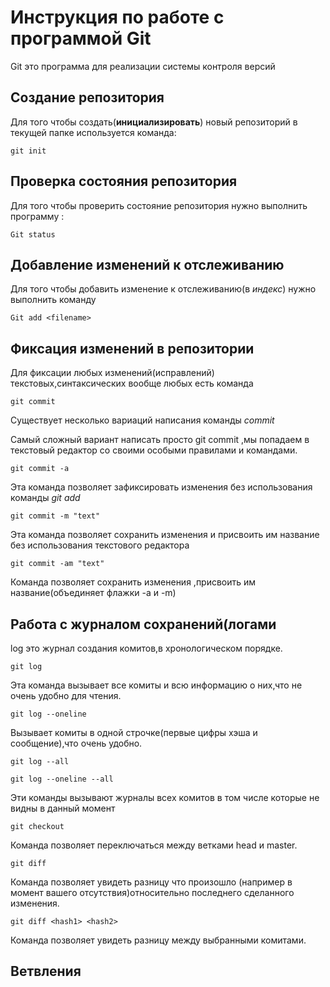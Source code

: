 # Инструкция по работе с программой Git

Git это программа для реализации системы контроля версий

## Создание репозитория

Для того чтобы создать(**инициализировать**) новый репозиторий в текущей папке используется команда:

    git init

## Проверка состояния репозитория

Для того чтобы проверить состояние репозитория нужно выполнить программу :

    Git status
    
## Добавление изменений к отслеживанию

Для того чтобы добавить изменение к отслеживанию(в *индекс*) нужно выполнить команду

    Git add <filename>

## Фиксация изменений в репозитории

Для фиксации любых изменений(исправлений) текстовых,синтаксических вообще любых есть команда 

    git commit

Существует несколько вариаций написания команды *commit*

Самый сложный вариант написать просто git commit ,мы попадаем в текстовый редактор со своими особыми правилами и командами.

    git commit -a

 Эта команда позволяет зафиксировать изменения без использования команды *git add*


    git commit -m "text"

Эта команда позволяет сохранить изменения и присвоить им название без использования текстового редактора

    git commit -am "text"

Команда позволяет сохранить изменения ,присвоить им название(объединяет флажки -a и -m)    

## Работа с журналом сохранений(логами

log это журнал создания комитов,в хронологическом порядке.

    git log

Эта команда вызывает все комиты и всю информацию о них,что не очень удобно для чтения.

    git log --oneline

Вызывает комиты в одной строчке(первые цифры хэша и сообщение),что очень удобно.   

    git log --all

    git log --oneline --all

 Эти команды вызывают журналы всех комитов в том числе которые не видны в данный момент

    git checkout

 Команда позволяет переключаться между ветками head и master.  

    git diff

Команда позволяет увидеть разницу что произошло (например в момент вашего отсутствия)относительно последнего сделанного изменения.     

    git diff <hash1> <hash2>
    
Команда позволяет увидеть разницу между выбранными комитами.

## Ветвления

